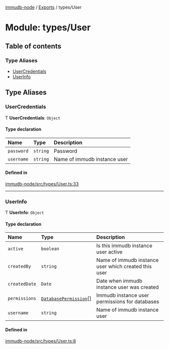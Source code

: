 [immudb-node](../README.md) / [Exports](../modules.md) / types/User

# Module: types/User

## Table of contents

### Type Aliases

- [UserCredentials](types_User.md#usercredentials)
- [UserInfo](types_User.md#userinfo)

## Type Aliases

### UserCredentials

Ƭ **UserCredentials**: `Object`

#### Type declaration

| Name | Type | Description |
| :------ | :------ | :------ |
| `password` | `string` | Password |
| `username` | `string` | Name of immudb instance user |

#### Defined in

[immudb-node/src/types/User.ts:33](https://github.com/codenotary/immudb-node/blob/fe12060/immudb-node/src/types/User.ts#L33)

___

### UserInfo

Ƭ **UserInfo**: `Object`

#### Type declaration

| Name | Type | Description |
| :------ | :------ | :------ |
| `active` | `boolean` | Is this immudb instance user active |
| `createdBy` | `string` | Name of immudb instance user which created this user |
| `createdDate` | `Date` | Date when immudb instance user was created |
| `permissions` | [`DatabasePermission`](types_Permission.md#databasepermission)[] | Immudb instance user permissions for databases |
| `username` | `string` | Name of immudb instance user |

#### Defined in

[immudb-node/src/types/User.ts:8](https://github.com/codenotary/immudb-node/blob/fe12060/immudb-node/src/types/User.ts#L8)

